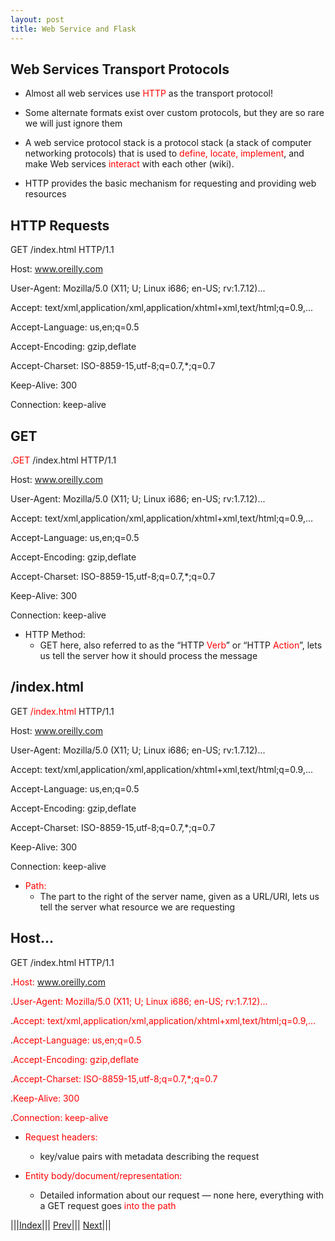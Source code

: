 ```yaml
---
layout: post
title: Web Service and Flask
---
```


## Web Services Transport Protocols

* Almost all web services use <font color=red>HTTP</font> as the transport protocol!
* Some alternate formats exist over custom protocols, but they are so rare we will just ignore them

* A web service protocol stack is a protocol stack (a stack of computer networking protocols) that is used to <font color=red>define, locate, implement</font>, and make Web services <font color=red>interact</font> with each other (wiki).
* HTTP provides the basic mechanism for requesting and providing web resources

## HTTP Requests

GET /index.html HTTP/1.1

Host: www.oreilly.com

User-Agent: Mozilla/5.0 (X11; U; Linux i686; en-US; rv:1.7.12)...

Accept: text/xml,application/xml,application/xhtml+xml,text/html;q=0.9,...

Accept-Language: us,en;q=0.5

Accept-Encoding: gzip,deflate

Accept-Charset: ISO-8859-15,utf-8;q=0.7,*;q=0.7

Keep-Alive: 300

Connection: keep-alive

## GET

.<font color=red>GET</font> /index.html HTTP/1.1

Host: www.oreilly.com

User-Agent: Mozilla/5.0 (X11; U; Linux i686; en-US; rv:1.7.12)...

Accept: text/xml,application/xml,application/xhtml+xml,text/html;q=0.9,...

Accept-Language: us,en;q=0.5

Accept-Encoding: gzip,deflate

Accept-Charset: ISO-8859-15,utf-8;q=0.7,*;q=0.7

Keep-Alive: 300

Connection: keep-alive

* HTTP Method: 
  * GET here, also referred to as the “HTTP <font color=red>Verb</font>” or “HTTP <font color=red>Action</font>”, lets us tell the server how it should process the message

## /index.html

GET <font color=red>/index.html</font> HTTP/1.1

Host: www.oreilly.com

User-Agent: Mozilla/5.0 (X11; U; Linux i686; en-US; rv:1.7.12)...

Accept: text/xml,application/xml,application/xhtml+xml,text/html;q=0.9,...

Accept-Language: us,en;q=0.5

Accept-Encoding: gzip,deflate

Accept-Charset: ISO-8859-15,utf-8;q=0.7,*;q=0.7

Keep-Alive: 300

Connection: keep-alive

* <font color=red>Path:</font> 
  * The part to the right of the server name, given as a URL/URI, lets us tell the server what resource we are requesting

## Host...

GET /index.html HTTP/1.1

.<font color=red>Host: www.oreilly.com</font>

.<font color=red>User-Agent: Mozilla/5.0 (X11; U; Linux i686; en-US; rv:1.7.12)...</font>

.<font color=red>Accept: text/xml,application/xml,application/xhtml+xml,text/html;q=0.9,...</font>

.<font color=red>Accept-Language: us,en;q=0.5</font>

.<font color=red>Accept-Encoding: gzip,deflate</font>

.<font color=red>Accept-Charset: ISO-8859-15,utf-8;q=0.7,*;q=0.7</font>

.<font color=red>Keep-Alive: 300</font>

.<font color=red>Connection: keep-alive </font>

* <font color=red>Request headers:</font> 
  * key/value pairs with metadata describing the request

* <font color=red>Entity body/document/representation:</font> 
  * Detailed information about our request — none here, everything with a GET request goes <font color=red>into the path</font>

|||[Index](../../)||| [Prev](../part3)||| [Next](../part5)|||


